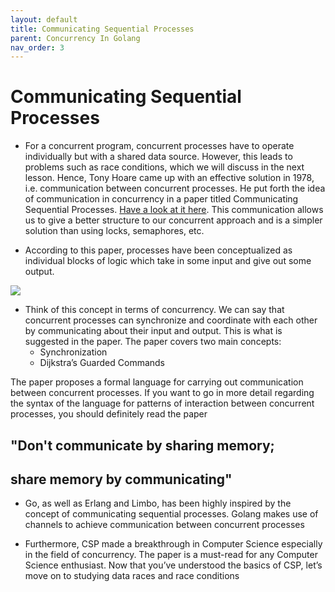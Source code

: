 ```yaml
---
layout: default
title: Communicating Sequential Processes
parent: Concurrency In Golang
nav_order: 3
---
```


#  Communicating Sequential Processes

- For a concurrent program, concurrent processes have to operate individually but with a shared data source. However, this leads to problems such as race conditions, 
which we will discuss in the next lesson. Hence, Tony Hoare came up with an effective solution in 1978, i.e. communication between concurrent processes. He put 
forth the idea of communication in concurrency in a paper titled Communicating Sequential Processes. [Have a look at it here](https://dl.acm.org/doi/10.1145/359576.359585). This communication allows 
us to give a better structure to our concurrent approach and is a simpler solution than using locks, semaphores, etc.

- According to this paper, processes have been conceptualized as individual blocks of logic which take in some input and give out some output.

![](https://raw.githubusercontent.com/sangam14/GopherLabs/master/img/flow-process.png)

- Think of this concept in terms of concurrency. We can say that concurrent processes can synchronize and coordinate with each other by communicating about their input and output. This is what is suggested in the paper. The paper covers two main concepts:
   -  Synchronization
   -  Dijkstra’s Guarded Commands
   
The paper proposes a formal language for carrying out communication between concurrent processes. If you want to go in more detail regarding the syntax of 
the language for patterns of interaction between concurrent processes, you should definitely read the paper

## "Don't communicate by sharing memory;
## share memory by communicating"

- Go, as well as Erlang and Limbo, has been highly inspired by the concept of communicating sequential processes. Golang makes use of channels to achieve 
communication between concurrent processes

- Furthermore, CSP made a breakthrough in Computer Science especially in the field of concurrency. The paper is a must-read for any Computer Science enthusiast.
Now that you’ve understood the basics of CSP, let’s move on to studying data races and race conditions 

